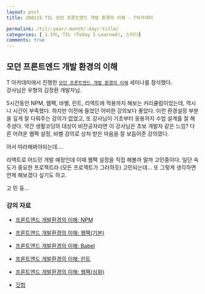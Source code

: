 ```yaml
---
layout: post
title: 200115 TIL 모던 프론트엔드 개발 환경의 이해 - T아카데미

permalink: /til/:year/:month/:day/:title/
categories: [_1.5막, TIL (Today I Learned), 스터디]
comments: true
---
```


## 모던 프론트엔드 개발 환경의 이해 

T 아카데미에서 진행한 [`모던 프론트엔드 개발 환경의 이해`](https://tacademy.skplanet.com/front/tacademy/courseinfo/campus.action) 세미나를 참석했다.  
강사님은 우형의 김정환 개발자님. 

5시간동안 NPM, 웹팩, 바벨, 린트, 리액트에 적용까지 해보는 커리큘럼이었는데, 역시나 시간이 부족했다. 
하지만 이전에 들었던 어떠한 강의보다 좋았다. 
이런 환경설정 부분을 깊게 잘 다뤄주는 강의가 없었고, 또 강사님이 기초부터 응용까지 수업 설계를 잘 해주셨다. 
약간 생활코딩의 대상이 비전공자라면 이 강사님은 초보 개발자 같은 느낌? 
다른 어려운 웹팩 설정, 바벨 강의로 상처 받은 마음을 잘 보듬어준 강의였다. 

어서 따라해봐야되는데....

리액트로 어드민 개발 예정인데 이때 웹팩 설정을 직접 해볼까 말까 고민중이다. 
일단 속도가 중요한 프로젝트라 (모든 프로젝트가 그러하듯) 고민되는데... 또 그렇게 생각하면 언제 해보겠다 싶기도 하고. 

고 민 듕... 

### **강의 자료**
- [프론트엔드 개발환경의 이해: NPM](https://jeonghwan-kim.github.io/series/2019/12/09/frontend-dev-env-npm.html)

- [프론트엔드 개발환경의 이해: 웹팩(기본)](https://jeonghwan-kim.github.io/series/2019/12/10/frontend-dev-env-webpack-basic.html)

- [프론트엔드 개발환경의 이해: Babel](https://jeonghwan-kim.github.io/series/2019/12/22/frontend-dev-env-babel.html)

- [프론트엔드 개발환경의 이해: 린트](https://jeonghwan-kim.github.io/series/2019/12/30/frontend-dev-env-lint.html)

- [프론트엔드 개발환경의 이해: 웹팩(심화)](https://jeonghwan-kim.github.io/series/2020/01/02/frontend-dev-env-webpack-intermediate.html)

- [깃헙](https://github.com/jeonghwan-kim/lecture-frontend-dev-env)
